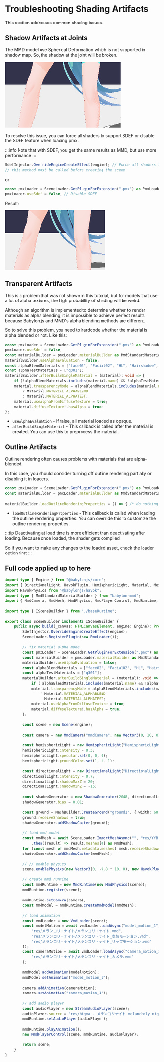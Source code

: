 # Troubleshooting Shading Artifacts

This section addresses common shading issues.

## Shadow Artifacts at Joints

The MMD model use Spherical Deformation which is not supported in shadow map. So, the shadow at the joint will be broken.

![Knee](image.png)

To resolve this issue, you can force all shaders to support SDEF or disable the SDEF feature when loading pmx.

:::info
Note that with SDEF, you get the same results as MMD, but use more performance
:::

```typescript title="src/sceneBuilder.ts"
SdefInjector.OverrideEngineCreateEffect(engine); // Force all shaders to support SDEF
// this method must be called before creating the scene
```

or

```typescript title="src/sceneBuilder.ts"
const pmxLoader = SceneLoader.GetPluginForExtension(".pmx") as PmxLoader;
pmxLoader.useSdef = false; // Disable SDEF
```

Result:

![Knee Solved](image-1.png)

## Transparent Artifacts

This is a problem that was not shown in this tutorial, but for models that use a lot of alpha textures, the high probability of shading will be weird.

Although an algorithm is implemented to determine whether to render materials as alpha blending, it is impossible to achieve perfect results because Babylon.js and MMD's alpha blending methods are different.

So to solve this problem, you need to hardcode whether the material is alpha blended or not. Like this:

```typescript title="src/sceneBuilder.ts"
const pmxLoader = SceneLoader.GetPluginForExtension(".pmx") as PmxLoader;
pmxLoader.useSdef = false;
const materialBuilder = pmxLoader.materialBuilder as MmdStandardMaterialBuilder;
materialBuilder.useAlphaEvaluation = false;
const alphaBlendMaterials = ["face02", "Facial02", "HL", "Hairshadow", "q302"];
const alphaTestMaterials = ["q301"];
materialBuilder.afterBuildSingleMaterial = (material): void => {
    if (!alphaBlendMaterials.includes(material.name) && !alphaTestMaterials.includes(material.name)) return;
    material.transparencyMode = alphaBlendMaterials.includes(material.name)
        ? Material.MATERIAL_ALPHABLEND
        : Material.MATERIAL_ALPHATEST;
    material.useAlphaFromDiffuseTexture = true;
    material.diffuseTexture!.hasAlpha = true;
};
```

- `useAlphaEvaluation` - If false, all material loaded as opaque.
- `afterBuildSingleMaterial` - This callback is called after the material is created. You can use this to preprocess the material.

## Outline Artifacts

Outline rendering often causes problems with materials that are alpha-blended.

In this case, you should consider turning off outline rendering partially or disabling it in loaders.

```typescript title="src/sceneBuilder.ts"
const pmxLoader = SceneLoader.GetPluginForExtension(".pmx") as PmxLoader;
const materialBuilder = pmxLoader.materialBuilder as MmdStandardMaterialBuilder;

materialBuilder.loadOutlineRenderingProperties = () => { /* do nothing */ };
```

- `loadOutlineRenderingProperties` - This callback is called when loading the outline rendering properties. You can override this to customize the outline rendering properties.

:::tip
Deactivating at load time is more efficient than deactivating after loading. Because once loaded, the shader gets compiled

So if you want to make any changes to the loaded asset, check the loader option first
:::

## Full code applied up to here

```typescript title="src/sceneBuilder.ts"
import type { Engine } from "@babylonjs/core";
import { DirectionalLight, HavokPlugin, HemisphericLight, Material, MeshBuilder, Scene, SceneLoader, ShadowGenerator, Vector3 } from "@babylonjs/core";
import HavokPhysics from "@babylonjs/havok";
import type { MmdStandardMaterialBuilder } from "babylon-mmd";
import { MmdCamera, MmdMesh, MmdPhysics, MmdPlayerControl, MmdRuntime, PmxLoader, SdefInjector, StreamAudioPlayer, VmdLoader } from "babylon-mmd";

import type { ISceneBuilder } from "./baseRuntime";

export class SceneBuilder implements ISceneBuilder {
    public async build(_canvas: HTMLCanvasElement, engine: Engine): Promise<Scene> {
        SdefInjector.OverrideEngineCreateEffect(engine);
        SceneLoader.RegisterPlugin(new PmxLoader());

        // fix material alpha mode
        const pmxLoader = SceneLoader.GetPluginForExtension(".pmx") as PmxLoader;
        const materialBuilder = pmxLoader.materialBuilder as MmdStandardMaterialBuilder;
        materialBuilder.useAlphaEvaluation = false;
        const alphaBlendMaterials = ["face02", "Facial02", "HL", "Hairshadow", "q302"];
        const alphaTestMaterials = ["q301"];
        materialBuilder.afterBuildSingleMaterial = (material): void => {
            if (!alphaBlendMaterials.includes(material.name) && !alphaTestMaterials.includes(material.name)) return;
            material.transparencyMode = alphaBlendMaterials.includes(material.name)
                ? Material.MATERIAL_ALPHABLEND
                : Material.MATERIAL_ALPHATEST;
            material.useAlphaFromDiffuseTexture = true;
            material.diffuseTexture!.hasAlpha = true;
        };

        const scene = new Scene(engine);

        const camera = new MmdCamera("mmdCamera", new Vector3(0, 10, 0), scene);

        const hemisphericLight = new HemisphericLight("HemisphericLight", new Vector3(0, 1, 0), scene);
        hemisphericLight.intensity = 0.3;
        hemisphericLight.specular.set(0, 0, 0);
        hemisphericLight.groundColor.set(1, 1, 1);

        const directionalLight = new DirectionalLight("DirectionalLight", new Vector3(0.5, -1, 1), scene);
        directionalLight.intensity = 0.7;
        directionalLight.shadowMaxZ = 20;
        directionalLight.shadowMinZ = -15;

        const shadowGenerator = new ShadowGenerator(2048, directionalLight, true, camera);
        shadowGenerator.bias = 0.01;

        const ground = MeshBuilder.CreateGround("ground1", { width: 60, height: 60, subdivisions: 2, updatable: false }, scene);
        ground.receiveShadows = true;
        shadowGenerator.addShadowCaster(ground);

        // load mmd model
        const mmdMesh = await SceneLoader.ImportMeshAsync("", "res/YYB Hatsune Miku_10th/", "YYB Hatsune Miku_10th_v1.02.pmx", scene)
            .then((result) => result.meshes[0] as MmdMesh);
        for (const mesh of mmdMesh.metadata.meshes) mesh.receiveShadows = true;
        shadowGenerator.addShadowCaster(mmdMesh);

        // // enable physics
        scene.enablePhysics(new Vector3(0, -9.8 * 10, 0), new HavokPlugin(true, await HavokPhysics()));

        // create mmd runtime
        const mmdRuntime = new MmdRuntime(new MmdPhysics(scene));
        mmdRuntime.register(scene);

        mmdRuntime.setCamera(camera);
        const mmdModel = mmdRuntime.createMmdModel(mmdMesh);

        // load animation
        const vmdLoader = new VmdLoader(scene);
        const modelMotion = await vmdLoader.loadAsync("model_motion_1", [
            "res/メランコリ・ナイト/メランコリ・ナイト.vmd",
            "res/メランコリ・ナイト/メランコリ・ナイト_表情モーション.vmd",
            "res/メランコリ・ナイト/メランコリ・ナイト_リップモーション.vmd"
        ]);
        const cameraMotion = await vmdLoader.loadAsync("camera_motion_1",
            "res/メランコリ・ナイト/メランコリ・ナイト_カメラ.vmd"
        );

        mmdModel.addAnimation(modelMotion);
        mmdModel.setAnimation("model_motion_1");

        camera.addAnimation(cameraMotion);
        camera.setAnimation("camera_motion_1");

        // add audio player
        const audioPlayer = new StreamAudioPlayer(scene);
        audioPlayer.source = "res/higma - メランコリナイト melancholy night feat.初音ミク.mp3";
        mmdRuntime.setAudioPlayer(audioPlayer);

        mmdRuntime.playAnimation();
        new MmdPlayerControl(scene, mmdRuntime, audioPlayer);

        return scene;
    }
}
```
